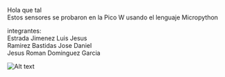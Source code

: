 Hola que tal  
Estos sensores se probaron en la Pico W usando el lenguaje Micropython

integrantes:  
Estrada Jimenez Luis Jesus  
Ramirez Bastidas Jose Daniel
<br>Jesus Roman Dominguez Garcia

![Alt text](https://github.com/JesusEstrad4/Sensores_Pico_W/blob/main/Imagenes_presentacion/Pico.jpg)
